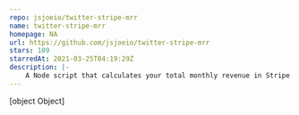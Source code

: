 ```yaml
---
repo: jsjoeio/twitter-stripe-mrr
name: twitter-stripe-mrr
homepage: NA
url: https://github.com/jsjoeio/twitter-stripe-mrr
stars: 109
starredAt: 2021-03-25T04:19:29Z
description: |-
    A Node script that calculates your total monthly revenue in Stripe and updates your Twitter bio
---
```


[object Object]
